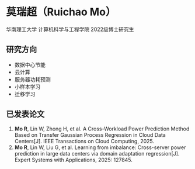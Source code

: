 # 莫瑞超（Ruichao Mo）

华南理工大学 计算机科学与工程学院 2022级博士研究生 

## 研究方向

- 数据中心节能
- 云计算
- 服务器功耗预测
- 小样本学习
- 迁移学习

## 已发表论文

1. **Mo R**, Lin W, Zhong H, et al. A Cross-Workload Power Prediction Method Based on Transfer Gaussian Process Regression in Cloud Data Centers[J]. IEEE Transactions on Cloud Computing, 2025.
2. **Mo R**, Lin W, Liu G, et al. Learning from imbalance: Cross-server power prediction in large data centers via domain adaptation regression[J]. Expert Systems with Applications, 2025: 127845.
